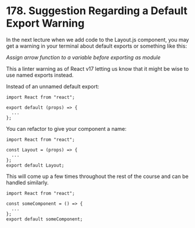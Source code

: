 # 178. Suggestion Regarding a Default Export Warning

In the next lecture when we add code to the Layout.js component, you may get a warning in your terminal about default exports or something like this:

*Assign arrow function to a variable before exporting as module*

This a linter warning as of React v17 letting us know that it might be wise to use named exports instead.

Instead of an unnamed default export:

```
import React from "react";
 
export default (props) => {
  ...
};
```

You can refactor to give your component a name:

```
import React from "react";
 
const Layout = (props) => {
  ...
};
export default Layout;
```

This will come up a few times throughout the rest of the course and can be handled similarly.

```
import React from "react";
 
const someComponent = () => {
  ...
};
export default someComponent;
```